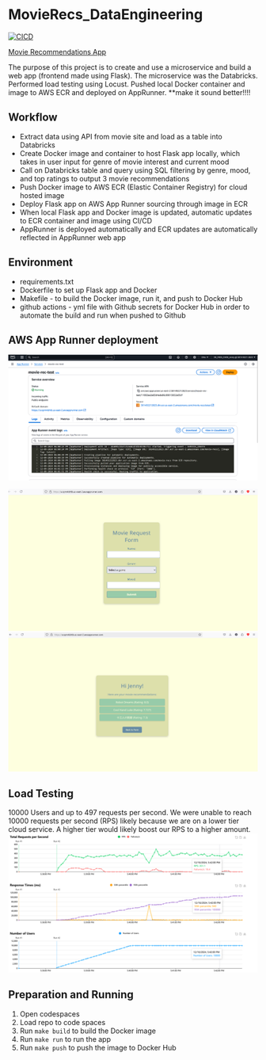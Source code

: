 # MovieRecs_DataEngineering
[![CICD](https://github.com/jahnavi-maddhuri/MovieRecs_DataEngineering/actions/workflows/cicd.yml/badge.svg)](https://github.com/jahnavi-maddhuri/MovieRecs_DataEngineering/actions/workflows/cicd.yml)

[Movie Recommendations App](https://ucqrm4zhtb.us-east-2.awsapprunner.com/)

The purpose of this project is to create and use a microservice and build a web app (frontend made using Flask). The microservice was the Databricks. Performed load testing using Locust. Pushed local Docker container and image to AWS ECR and deployed on AppRunner. **make it sound better!!!!



## Workflow
* Extract data using API from movie site and load as a table into Databricks
* Create Docker image and container to host Flask app locally, which takes in user input for genre of movie interest and current mood
* Call on Databricks table and query using SQL filtering by genre, mood, and top ratings to output 3 movie recommendations 
* Push Docker image to AWS ECR (Elastic Container Registry) for cloud hosted image
* Deploy Flask app on AWS App Runner sourcing through image in ECR
* When local Flask app and Docker image is updated, automatic updates to ECR container and image using CI/CD 
* AppRunner is deployed automatically and ECR updates are automatically reflected in AppRunner web app


## Environment
* requirements.txt 
* Dockerfile to set up Flask app and Docker 
* Makefile - to build the Docker image, run it, and push to Docker Hub
* github actions - yml file with Github secrets for Docker Hub in order to automate the build and run when pushed to Github


## AWS App Runner deployment
![alt text](images/apprunner.png)

![alt text](images/app_screenshot.png)
![alt text](images/app_screenshot_2.png)

## Load Testing
10000 Users and up to 497 requests per second. We were unable to reach 10000 requests per second (RPS) likely because we are on a lower tier cloud service. A higher tier would likely boost our RPS to a higher amount.
![alt text](images/locust.png)

## Preparation and Running
1. Open codespaces 
2. Load repo to code spaces
3. Run `make build` to build the Docker image
4. Run `make run` to run the app
5. Run `make push` to push the image to Docker Hub
